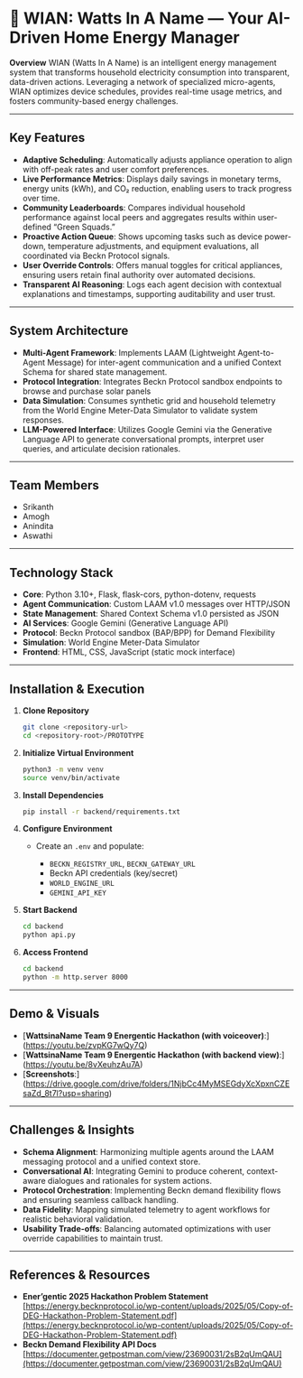 # 📌 WIAN: Watts In A Name — Your AI-Driven Home Energy Manager

**Overview**
WIAN (Watts In A Name) is an intelligent energy management system that transforms household electricity consumption into transparent, data-driven actions. Leveraging a network of specialized micro-agents, WIAN optimizes device schedules, provides real-time usage metrics, and fosters community-based energy challenges.

---

## Key Features

* **Adaptive Scheduling**: Automatically adjusts appliance operation to align with off-peak rates and user comfort preferences.
* **Live Performance Metrics**: Displays daily savings in monetary terms, energy units (kWh), and CO₂ reduction, enabling users to track progress over time.
* **Community Leaderboards**: Compares individual household performance against local peers and aggregates results within user-defined “Green Squads.”
* **Proactive Action Queue**: Shows upcoming tasks such as device power-down, temperature adjustments, and equipment evaluations, all coordinated via Beckn Protocol signals.
* **User Override Controls**: Offers manual toggles for critical appliances, ensuring users retain final authority over automated decisions.
* **Transparent AI Reasoning**: Logs each agent decision with contextual explanations and timestamps, supporting auditability and user trust.

---

## System Architecture

* **Multi-Agent Framework**: Implements LAAM (Lightweight Agent-to-Agent Message) for inter-agent communication and a unified Context Schema for shared state management.
* **Protocol Integration**: Integrates Beckn Protocol sandbox endpoints to browse and purchase solar panels
* **Data Simulation**: Consumes synthetic grid and household telemetry from the World Engine Meter-Data Simulator to validate system responses.
* **LLM-Powered Interface**: Utilizes Google Gemini via the Generative Language API to generate conversational prompts, interpret user queries, and articulate decision rationales.

---

## Team Members

* Srikanth 
* Amogh
* Anindita
* Aswathi

---

## Technology Stack

* **Core**: Python 3.10+, Flask, flask-cors, python-dotenv, requests
* **Agent Communication**: Custom LAAM v1.0 messages over HTTP/JSON
* **State Management**: Shared Context Schema v1.0 persisted as JSON
* **AI Services**: Google Gemini (Generative Language API)
* **Protocol**: Beckn Protocol sandbox (BAP/BPP) for Demand Flexibility
* **Simulation**: World Engine Meter-Data Simulator
* **Frontend**: HTML, CSS, JavaScript (static mock interface)

---

## Installation & Execution

1. **Clone Repository**

   ```bash
   git clone <repository-url>
   cd <repository-root>/PROTOTYPE
   ```

2. **Initialize Virtual Environment**

   ```bash
   python3 -m venv venv
   source venv/bin/activate
   ```

3. **Install Dependencies**

   ```bash
   pip install -r backend/requirements.txt
   ```

4. **Configure Environment**

   * Create an `.env` and populate:

     * `BECKN_REGISTRY_URL`, `BECKN_GATEWAY_URL`
     * Beckn API credentials (key/secret)
     * `WORLD_ENGINE_URL`
     * `GEMINI_API_KEY`

5. **Start Backend**

   ```bash
   cd backend
   python api.py
   ```

7. **Access Frontend**

   ```bash
   cd backend
   python -m http.server 8000
   ```

---

## Demo & Visuals

* [**WattsinaName Team 9 Energentic Hackathon (with voiceover)**:] (https://youtu.be/zvpKG7wQy7Q)
* [**WattsinaName Team 9 Energentic Hackathon (with backend view)**:] (https://youtu.be/8vXeuhzAu7A)
* [**Screenshots**:] (https://drive.google.com/drive/folders/1NjbCc4MyMSEGdyXcXpxnCZEsaZd_8t7l?usp=sharing)
---

## Challenges & Insights

* **Schema Alignment**: Harmonizing multiple agents around the LAAM messaging protocol and a unified context store.
* **Conversational AI**: Integrating Gemini to produce coherent, context-aware dialogues and rationales for system actions.
* **Protocol Orchestration**: Implementing Beckn demand flexibility flows and ensuring seamless callback handling.
* **Data Fidelity**: Mapping simulated telemetry to agent workflows for realistic behavioral validation.
* **Usability Trade-offs**: Balancing automated optimizations with user override capabilities to maintain trust.

---

## References & Resources

* **Ener’gentic 2025 Hackathon Problem Statement**
  [https://energy.becknprotocol.io/wp-content/uploads/2025/05/Copy-of-DEG-Hackathon-Problem-Statement.pdf](https://energy.becknprotocol.io/wp-content/uploads/2025/05/Copy-of-DEG-Hackathon-Problem-Statement.pdf)
* **Beckn Demand Flexibility API Docs**
  [https://documenter.getpostman.com/view/23690031/2sB2qUmQAU](https://documenter.getpostman.com/view/23690031/2sB2qUmQAU)
